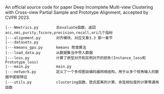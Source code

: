 An official source code for paper Deep Incomplete Multi-view Clustering with Cross-view Partial Sample and Prototype Alignment, accepted by CVPR 2023.


```linux
|---Nmetrics.py        总evaluate函数，返回acc,nmi,purity,fscore,precision,recall,ari几个指标
|---alignment.py       对齐模块、对应文章3.3 那一章节
|---datasets.py        
|---kmeans_gpu.py      kmeans 聚类算法
|---load_data.py       从数据集当中导入数据
|---loss.py            计算了原型对齐和实例对齐的损失(Instance_loss和Prototype_loss)
|---main.py            main.py
|---network.py         定义了一个多视图自编码器网络结构，用于从多个视角输入的数据中提取特征
|---utils.py           clustering函数、欧氏距离的计算、余弦相似度的计算等通用函数
```
